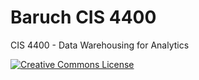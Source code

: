 # Baruch CIS 4400

CIS 4400 - Data Warehousing for Analytics

[![Creative Commons License](https://i.creativecommons.org/l/by-nc-sa/4.0/88x31.png)](http://creativecommons.org/licenses/by-nc-sa/4.0/)